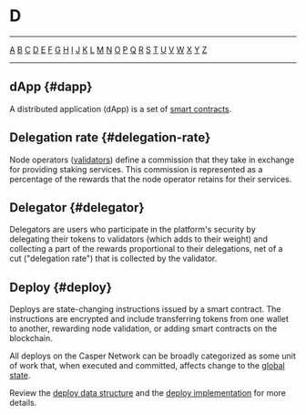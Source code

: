 # D

---

[A](A.md) [B](B.md) [C](C.md) [D](D.md) [E](E.md) [F](F.md) [G](G.md) [H](H.md) [I](I.md) [J](J.md) [K](K.md) [L](L.md) [M](M.md) [N](N.md) [O](O.md) [P](P.md) [Q](Q.md) [R](R.md) [S](S.md) [T](T.md) [U](U.md) [V](V.md) [W](W.md) [X](X.md) [Y](Y.md) [Z](Z.md)

---

## dApp {#dapp}

A distributed application (dApp) is a set of [smart contracts](S.md#smart-contract).

## Delegation rate {#delegation-rate}

Node operators ([validators](V.md#validator)) define a commission that they take in exchange for providing staking services. This commission is represented as a percentage of the rewards that the node operator retains for their services.

## Delegator {#delegator}

Delegators are users who participate in the platform's security by delegating their tokens to validators (which adds to their weight) and collecting a part of the rewards proportional to their delegations, net of a cut ("delegation rate") that is collected by the validator.

## Deploy {#deploy}

Deploys are state-changing instructions issued by a smart contract. The instructions are encrypted and include transferring tokens from one wallet to another, rewarding node validation, or adding smart contracts on the blockchain.

All deploys on the Casper Network can be broadly categorized as some unit of work that, when executed and committed, affects change to the [global state](G.md#global-state).

Review the [deploy data structure](https://docs.casperlabs.io/en/latest/implementation/serialization-standard.html?highlight=deploy#deploy) and the [deploy implementation](https://github.com/casper-network/casper-node/blob/master/node/src/types/deploy.rs#L475) for more details.
